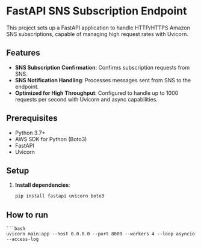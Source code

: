 # FastAPI SNS Subscription Endpoint

This project sets up a FastAPI application to handle HTTP/HTTPS Amazon SNS subscriptions, capable of managing high request rates with Uvicorn.

## Features

- **SNS Subscription Confirmation**: Confirms subscription requests from SNS.
- **SNS Notification Handling**: Processes messages sent from SNS to the endpoint.
- **Optimized for High Throughput**: Configured to handle up to 1000 requests per second with Uvicorn and async capabilities.

## Prerequisites

- Python 3.7+
- AWS SDK for Python (Boto3)
- FastAPI
- Uvicorn

## Setup

1. **Install dependencies**:
   ```bash
   pip install fastapi uvicorn boto3

## How to run
    ```bash
    uvicorn main:app --host 0.0.0.0 --port 8000 --workers 4 --loop asyncio --access-log

